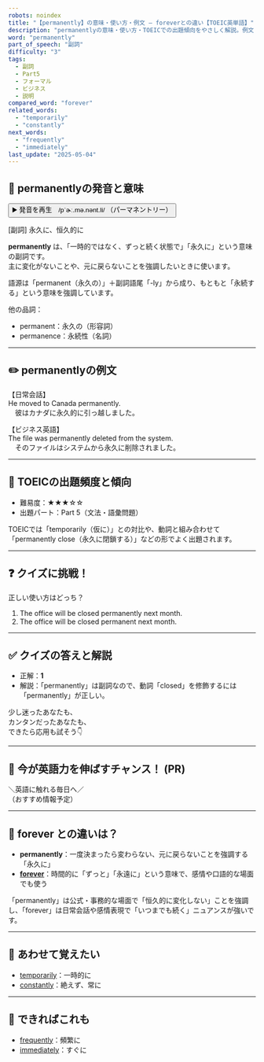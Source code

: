 ```yaml
---
robots: noindex
title: "【permanently】の意味・使い方・例文 ― foreverとの違い【TOEIC英単語】"
description: "permanentlyの意味・使い方・TOEICでの出題傾向をやさしく解説。例文・クイズ付きでforeverとの違いもわかりやすく学べます。"
word: "permanently"
part_of_speech: "副詞"
difficulty: "3"
tags:
  - 副詞
  - Part5
  - フォーマル
  - ビジネス
  - 説明
compared_word: "forever"
related_words:
  - "temporarily"
  - "constantly"
next_words:
  - "frequently"
  - "immediately"
last_update: "2025-05-04"
---
```


## 🔰 permanentlyの発音と意味

<button class="play-audio" onclick="playTTS('permanently')">
  <span class="play-audio-main">
    ▶️ 発音を再生　/pˈɚː.mə.nənt.li/
  </span>
  <span class="play-audio-sub">
    （パーマネントリー）
  </span>
</button>

[副詞] 永久に、恒久的に

**permanently** は、「一時的ではなく、ずっと続く状態で」「永久に」という意味の副詞です。  
主に変化がないことや、元に戻らないことを強調したいときに使います。

語源は「permanent（永久の）」＋副詞語尾「-ly」から成り、もともと「永続する」という意味を強調しています。

他の品詞：  
- permanent：永久の（形容詞）
- permanence：永続性（名詞）

---

## ✏️ permanentlyの例文

【日常会話】  
He moved to Canada permanently.  
　彼はカナダに永久的に引っ越しました。

【ビジネス英語】  
The file was permanently deleted from the system.  
　そのファイルはシステムから永久に削除されました。

---

## 🎯 TOEICの出題頻度と傾向

- 難易度：★★★☆☆
- 出題パート：Part 5（文法・語彙問題）

TOEICでは「temporarily（仮に）」との対比や、動詞と組み合わせて「permanently close（永久に閉鎖する）」などの形でよく出題されます。

---

## ❓ クイズに挑戦！

正しい使い方はどっち？

1. The office will be closed permanently next month.  
2. The office will be closed permanent next month.

---

## ✅ クイズの答えと解説

- 正解：**1**
- 解説：「permanently」は副詞なので、動詞「closed」を修飾するには「permanently」が正しい。

少し迷ったあなたも、  
カンタンだったあなたも、  
できたら応用も試そう👇️

---

## 🚀 今が英語力を伸ばすチャンス！ (PR)

<div class="info-center">
＼英語に触れる毎日へ／<br>  
（おすすめ情報予定）
</div>

---

## 🤔  forever との違いは？

- **permanently**：一度決まったら変わらない、元に戻らないことを強調する「永久に」
- **[forever](/word/forever)**：時間的に「ずっと」「永遠に」という意味で、感情や口語的な場面でも使う

「permanently」は公式・事務的な場面で「恒久的に変化しない」ことを強調し、「forever」は日常会話や感情表現で「いつまでも続く」ニュアンスが強いです。

---

## 🧩 あわせて覚えたい

- [temporarily](/word/temporarily)：一時的に
- [constantly](/word/constantly)：絶えず、常に

---

## 📖 できればこれも

- [frequently](/word/frequently)：頻繁に
- [immediately](/word/immediately)：すぐに

<!-- cvid: aid44_bid34 -->
